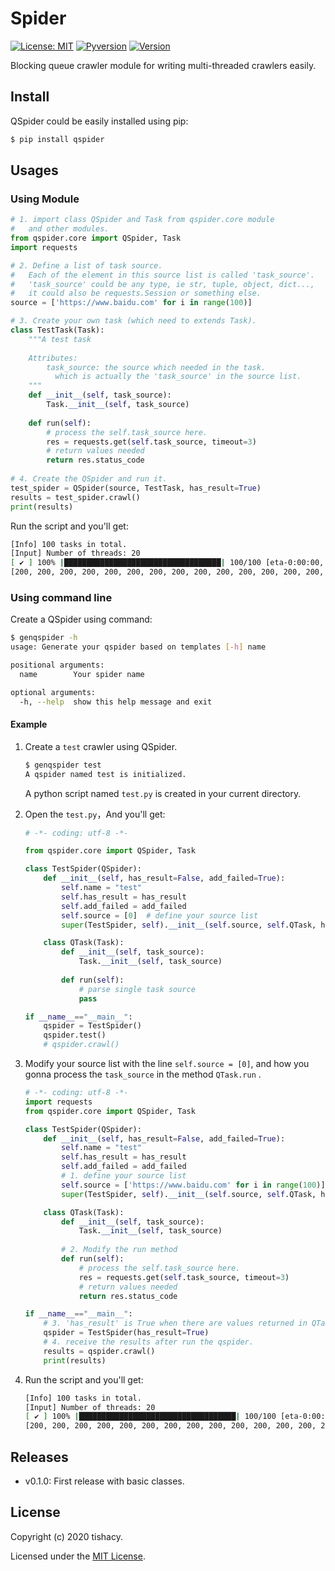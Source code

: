 # Spider

[![License: MIT](https://img.shields.io/badge/License-MIT-yellow)](https://opensource.org/licenses/MIT) [![Pyversion](https://img.shields.io/badge/python-3.x-green)](https://pypi.org/project/qspider/) [![Version](https://img.shields.io/badge/pypi-v0.1.1-red)](https://pypi.org/project/qspider)

Blocking queue crawler module for writing multi-threaded crawlers easily.

## Install

QSpider could be easily installed using pip:

```bash
$ pip install qspider
```

## Usages

### Using Module

```python
# 1. import class QSpider and Task from qspider.core module 
#   and other modules.
from qspider.core import QSpider, Task
import requests

# 2. Define a list of task source.
#   Each of the element in this source list is called 'task_source'.
#   'task_source' could be any type, ie str, tuple, object, dict...,
#   it could also be requests.Session or something else.
source = ['https://www.baidu.com' for i in range(100)]

# 3. Create your own task (which need to extends Task).
class TestTask(Task):
    """A test task
    
    Attributes:
        task_source: the source which needed in the task.
          which is actually the 'task_source' in the source list.
    """
    def __init__(self, task_source):
        Task.__init__(self, task_source)
    
    def run(self):
        # process the self.task_source here.
        res = requests.get(self.task_source, timeout=3)
        # return values needed
        return res.status_code
      
# 4. Create the QSpider and run it.
test_spider = QSpider(source, TestTask, has_result=True)
results = test_spider.crawl()
print(results)
```

Run the script and you'll get:

```bash
[Info] 100 tasks in total.
[Input] Number of threads: 20
[ ✔ ] 100% |███████████████████████████████████| 100/100 [eta-0:00:00, 2.5s, 40.8it/s]
[200, 200, 200, 200, 200, 200, 200, 200, 200, 200, 200, 200, 200, 200, 200, 200, ... , 200]
```

### Using command line

Create a QSpider using command:

```bash
$ genqspider -h
usage: Generate your qspider based on templates [-h] name

positional arguments:
  name        Your spider name

optional arguments:
  -h, --help  show this help message and exit
```

#### Example

1.  Create a `test` crawler using QSpider.

    ```bash
    $ genqspider test
    A qspider named test is initialized.
    ```

    A python script named `test.py` is created in your current directory.

2. Open the `test.py`，And you'll get:

    ```python
    # -*- coding: utf-8 -*-
    
    from qspider.core import QSpider, Task
    
    class TestSpider(QSpider):
        def __init__(self, has_result=False, add_failed=True):
            self.name = "test"
            self.has_result = has_result
            self.add_failed = add_failed
            self.source = [0]  # define your source list
            super(TestSpider, self).__init__(self.source, self.QTask, has_result=self.has_result, add_failed=self.add_failed)
    
        class QTask(Task):
            def __init__(self, task_source):
                Task.__init__(self, task_source)
                
            def run(self):
                # parse single task source
                pass
    
    if __name__=="__main__":
        qspider = TestSpider()
        qspider.test()
        # qspider.crawl()
    ```

3. Modify your source list with the line `self.source = [0]`, and how you gonna process the `task_source` in the method `QTask.run` .

    ```python
    # -*- coding: utf-8 -*-
    import requests
    from qspider.core import QSpider, Task
    
    class TestSpider(QSpider):
        def __init__(self, has_result=False, add_failed=True):
            self.name = "test"
            self.has_result = has_result
            self.add_failed = add_failed
            # 1. define your source list
            self.source = ['https://www.baidu.com' for i in range(100)]  
            super(TestSpider, self).__init__(self.source, self.QTask, has_result=self.has_result, add_failed=self.add_failed)
    
        class QTask(Task):
            def __init__(self, task_source):
                Task.__init__(self, task_source)
                
            # 2. Modify the run method
            def run(self):
                # process the self.task_source here.
                res = requests.get(self.task_source, timeout=3)
                # return values needed
                return res.status_code
    
    if __name__=="__main__":
      	# 3. 'has_result' is True when there are values returned in QTask.run method.
        qspider = TestSpider(has_result=True)
        # 4. receive the results after run the qspider.
        results = qspider.crawl()
        print(results)
    ```

4. Run the script and you'll get:

    ```bash
    [Info] 100 tasks in total.
    [Input] Number of threads: 20
    [ ✔ ] 100% |███████████████████████████████████| 100/100 [eta-0:00:00, 2.5s, 40.8it/s]
    [200, 200, 200, 200, 200, 200, 200, 200, 200, 200, 200, 200, 200, 200, 200, 200, ... , 200]
    ```

## Releases

-   v0.1.0: First release with basic classes.

## License

Copyright (c) 2020 tishacy.

Licensed under the [MIT License](https://github.com/Tishacy/QSpider/blob/master/LICENSE).